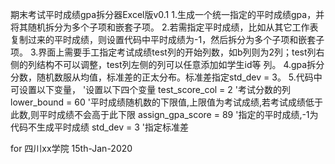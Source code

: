 期末考试平时成绩gpa拆分器Excel版v0.1
1.生成一个统一指定的平时成绩gpa，并将其随机拆分为多个子项和嵌套子项。
2.若需指定平时成绩，比如从其它工作表复制过来的平时成绩，则设置代码中平时成绩为-1，然后拆分为多个子项和嵌套子项。
3.界面上需要手工指定考试成绩test列的开始列数，如b列则为2列；test列右侧的列结构不可以调整，test列左侧的列可以任意添加如学生id等
列。
4.gpa拆分分数，随机数服从均值，标准差的正太分布。标准差指定std_dev = 3。
5.代码中可设置以下变量，
'设置以下四个变量
test_score_col = 2  '考试分数的列
lower_bound = 60    '平时成绩随机数的下限值,上限值为考试成绩,若考试成绩低于此数,则平时成绩不会高于此下限
assign_gpa_score = 89 '指定的平时成绩,-1为代码不生成平时成绩
std_dev = 3 '指定标准差

for 四川xx学院
15th-Jan-2020